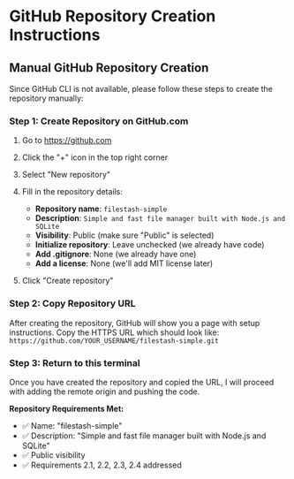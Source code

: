 # GitHub Repository Creation Instructions

## Manual GitHub Repository Creation

Since GitHub CLI is not available, please follow these steps to create the repository manually:

### Step 1: Create Repository on GitHub.com

1. Go to https://github.com
2. Click the "+" icon in the top right corner
3. Select "New repository"
4. Fill in the repository details:
   - **Repository name**: `filestash-simple`
   - **Description**: `Simple and fast file manager built with Node.js and SQLite`
   - **Visibility**: Public (make sure "Public" is selected)
   - **Initialize repository**: Leave unchecked (we already have code)
   - **Add .gitignore**: None (we already have one)
   - **Add a license**: None (we'll add MIT license later)

5. Click "Create repository"

### Step 2: Copy Repository URL

After creating the repository, GitHub will show you a page with setup instructions. 
Copy the HTTPS URL which should look like:
`https://github.com/YOUR_USERNAME/filestash-simple.git`

### Step 3: Return to this terminal

Once you have created the repository and copied the URL, I will proceed with adding the remote origin and pushing the code.

**Repository Requirements Met:**
- ✅ Name: "filestash-simple"
- ✅ Description: "Simple and fast file manager built with Node.js and SQLite"  
- ✅ Public visibility
- ✅ Requirements 2.1, 2.2, 2.3, 2.4 addressed